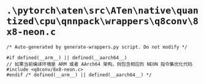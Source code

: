 # `.\pytorch\aten\src\ATen\native\quantized\cpu\qnnpack\wrappers\q8conv\8x8-neon.c`

```
/* Auto-generated by generate-wrappers.py script. Do not modify */

#if defined(__arm__) || defined(__aarch64__)
// 如果当前编译环境是 ARM 或者 AArch64 架构，则包含相应的 NEON 指令集优化代码
#include <q8conv/8x8-neon.c>
#endif /* defined(__arm__) || defined(__aarch64__) */
```